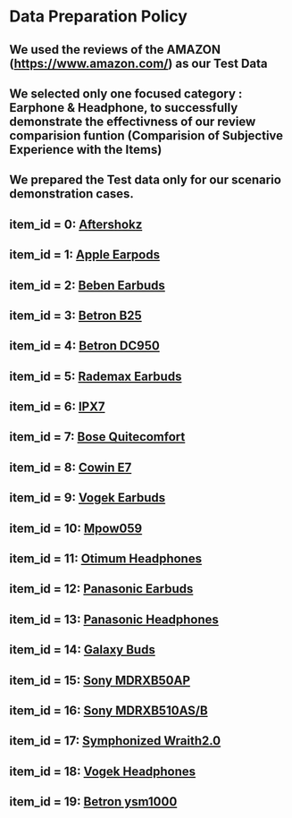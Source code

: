 # **Data Preparation Policy**

## We used the reviews of the AMAZON (https://www.amazon.com/) as our Test Data

## We selected only one focused category : Earphone & Headphone, to successfully demonstrate the effectivness of our review comparision funtion (Comparision of Subjective Experience with the Items)

## We prepared the Test data only for our scenario demonstration cases.

## item_id = 0: [Aftershokz](https://www.amazon.com/Aftershokz-AS650SG-BR-Conduction-Headphones-Reflective/dp/B07G3HTB1X/ref=sr_1_3?crid=26ZMS1VPX4UT1&keywords=earphones%2Baftershokz&qid=1575079517&sprefix=earphone%2Bafter%2Caps%2C316&sr=8-3&th=1)

## item_id = 1: [Apple Earpods](https://www.amazon.com/Apple-EarPods-Lightning-Connector-White/dp/B01M0GB8CC/ref=sr_1_3?keywords=Apple%2BEarPods%2Bwith%2BLightning%2BConnector%2B-%2BWhite&qid=1575079771&sr=8-3&th=1)

## item_id = 2: [Beben Earbuds](https://www.amazon.com/Bluetooth-Continuous-Waterproof-Headphones-Earphones/dp/B07XYMNH6P/ref=pd_rhf_se_p_img_14?_encoding=UTF8&psc=1&refRID=DBC70XBEW04PA4PSVJ3W)

## item_id = 3: [Betron B25](https://www.amazon.com/Betron-Isolating-Headphones-Earphones-Smartphones/dp/B00P89DXYI/ref=sr_1_1_sspa?crid=2VU8WB5F1BVK5&keywords=betron+b25&qid=1575080529&s=electronics&sprefix=betr%2Celectronics%2C329&sr=1-1-spons&psc=1&spLa=ZW5jcnlwdGVkUXVhbGlmaWVyPUEyWjVUSTRVUVZEUlJVJmVuY3J5cHRlZElkPUEwMDEwMDk0MVJNQlBNUU8xWldUWSZlbmNyeXB0ZWRBZElkPUEwODQyMDQ1REc4NTZQWFVWN1daJndpZGdldE5hbWU9c3BfYXRmJmFjdGlvbj1jbGlja1JlZGlyZWN0JmRvTm90TG9nQ2xpY2s9dHJ1ZQ==)

## item_id = 4: [Betron DC950](https://www.amazon.com/Betron-Headphones-Earphones-Isolating-Tangle/dp/B00LB01FNO/ref=sr_1_1_sspa?crid=2W35ZR3DV72ZO&keywords=betron+dc950&qid=1575080669&sprefix=betron+dc%2Caps%2C514&sr=8-1-spons&psc=1&spLa=ZW5jcnlwdGVkUXVhbGlmaWVyPUE5SjZHS0NFVEVQU0QmZW5jcnlwdGVkSWQ9QTA3Njg3MDQzNFkyMjlLQTNBT1g4JmVuY3J5cHRlZEFkSWQ9QTA5MzQ4MjMxSkwwNzlHUjRaRUxMJndpZGdldE5hbWU9c3BfYXRmJmFjdGlvbj1jbGlja1JlZGlyZWN0JmRvTm90TG9nQ2xpY2s9dHJ1ZQ==)

## item_id = 5: [Rademax Earbuds](https://www.amazon.com/Bluetooth-Bluetoooth-Headphones-Sweatproof-Earphones/dp/B07S93YL9K/ref=pd_rhf_dp_p_img_3?_encoding=UTF8&psc=1&refRID=2CNVQAAP5RH3P44FWXC2)

## item_id = 6: [IPX7](https://www.amazon.com/LETSCOM-Headphones-Waterproof-Sweatproof-Cancelling/dp/B07JGR4MLY/ref=pd_rhf_dp_p_img_14?_encoding=UTF8&psc=1&refRID=K5Z1BRVBT0G7MFNS6H3C)

## item_id = 7: [Bose Quitecomfort](https://www.amazon.com/Bose-QuietComfort-Wireless-Headphones-Cancelling/dp/B0756CYWWD/ref=sr_1_3?keywords=bose+quietcomfort&qid=1575081169&smid=ATVPDKIKX0DER&sr=8-3)

## item_id = 8: [Cowin E7](https://www.amazon.com/Cancelling-Headphones-Bluetooth-Microphone-Comfortable/dp/B019U00D7K/ref=sr_1_1_sspa?keywords=cowin+e7&qid=1575081377&sr=8-1-spons&psc=1&spLa=ZW5jcnlwdGVkUXVhbGlmaWVyPUExTUVFNU5EV1ZaTVo1JmVuY3J5cHRlZElkPUEwMzU1NzU0VEs3NUZMTDVXS05BJmVuY3J5cHRlZEFkSWQ9QTAxNjk3MjUyMFkyUEk5MVhTUjNTJndpZGdldE5hbWU9c3BfYXRmJmFjdGlvbj1jbGlja1JlZGlyZWN0JmRvTm90TG9nQ2xpY2s9dHJ1ZQ==)

## item_id = 9: [Vogek Earbuds](https://www.amazon.com/Cancelling-Headphones-Bluetooth-Microphone-Comfortable/dp/B019U00D7K/ref=sr_1_1_sspa?keywords=cowin+e7&qid=1575081377&sr=8-1-spons&psc=1&spLa=ZW5jcnlwdGVkUXVhbGlmaWVyPUExTUVFNU5EV1ZaTVo1JmVuY3J5cHRlZElkPUEwMzU1NzU0VEs3NUZMTDVXS05BJmVuY3J5cHRlZEFkSWQ9QTAxNjk3MjUyMFkyUEk5MVhTUjNTJndpZGdldE5hbWU9c3BfYXRmJmFjdGlvbj1jbGlja1JlZGlyZWN0JmRvTm90TG9nQ2xpY2s9dHJ1ZQ==)

## item_id = 10: [Mpow059](https://www.amazon.com/Mpow-Bluetooth-Headphones-Wireless-Memory-Protein/dp/B01NAJGGA2/ref=sxin_2_ac_d_rm?ac_md=0-0-bXBvdyAwNTk%3D-ac_d_rm&keywords=mpow+059&pd_rd_i=B01NAJGGA2&pd_rd_r=6ebb8bee-a017-49e4-b1b7-f969bfca06eb&pd_rd_w=lk4Re&pd_rd_wg=DHTGm&pf_rd_p=e2f20af2-9651-42af-9a45-89425d5bae34&pf_rd_r=PAS3J24H2ZYMWYM98YRM&psc=1&qid=1575081719)

## item_id = 11: [Otimum Headphones](https://www.amazon.com/Headphones-Otium-Waterproof-Sweatproof-Cancelling/dp/B018APC4LE/ref=sr_1_3?crid=3U4AN2FT4BF99&keywords=otium+bluetooth+headphones&qid=1575081875&sprefix=otimum+b%2Caps%2C322&sr=8-3)

## item_id = 12: [Panasonic Earbuds](https://www.amazon.com/Headphones-Microphone-Controller-Compatible-Blackberry/dp/B00E4LGVUO/ref=sr_1_1?crid=10M1OU6OYKG7H&keywords=panasonic+ergofit+earbuds&qid=1575082027&sprefix=panasonic+ergo%2Caps%2C313&sr=8-1)

## item_id = 13: [Panasonic Headphones](https://www.amazon.com/Panasonic-Headphones-RP-HT161-K-Lightweight-Long-Corded/dp/B07JDFZHMF/ref=sr_1_5?crid=23EWG9ELLVBP2&keywords=panasonic+headphones&qid=1575082189&sprefix=panasonic+Hea%2Caps%2C313&sr=8-5)

## item_id = 14: [Galaxy Buds](https://www.amazon.com/dp/B07MWCNR3W?aaxitk=ok0LtFgjBtLS4PmBUze.ow&pd_rd_i=B07MWCNR3W&pf_rd_p=44fc3e0f-4b9e-4ed8-b33b-363a7257163d&hsa_cr_id=5007763000101&sb-ci-n=asinImage&sb-ci-v=https%3A%2F%2Fm.media-amazon.com%2Fimages%2FI%2F71yzmKeKMmL.jpg&sb-ci-a=B07MWCNR3W)

## item_id = 15: [Sony MDRXB50AP](https://www.amazon.com/Sony-MDRXB50AP-Extra-Earbud-Headset/dp/B00JRD13T8/ref=sr_1_1?keywords=mdr+xb50ap&qid=1575082591&sr=8-1)

## item_id = 16: [Sony MDRXB510AS/B](https://www.amazon.com/dp/B01MTEU4V9/ref=psdc_172541_t3_B00JRD13T8)

## item_id = 17: [Symphonized Wraith2.0](https://www.amazon.com/Symphonized-Wraith-Bluetooth-Wireless-Headphones/dp/B01MYYH3PC/ref=sr_1_2_sspa?crid=17IRQ863OWYJ1&keywords=symphonized+wraith+2.0&qid=1575082886&sprefix=symphonized+wra%2Caps%2C317&sr=8-2-spons&psc=1&spLa=ZW5jcnlwdGVkUXVhbGlmaWVyPUEyMlZJME8wSDdMQVlGJmVuY3J5cHRlZElkPUEwOTk5NjIzM0o2QTBIWFlGMElTTSZlbmNyeXB0ZWRBZElkPUEwMzA4NjA3UThVVUZCWDAxTjJWJndpZGdldE5hbWU9c3BfYXRmJmFjdGlvbj1jbGlja1JlZGlyZWN0JmRvTm90TG9nQ2xpY2s9dHJ1ZQ==)

## item_id = 18: [Vogek Headphones](https://www.amazon.com/Headphones-Lightweight-Portable-Fold-Flat-Microphone-Black/dp/B07MCCJ6VY/ref=sr_1_3?crid=1G7RCT65Y0R72&keywords=vogek+on+ear+headphones+with+mic&qid=1575083040&sprefix=vogek+on+ear%2Caps%2C318&sr=8-3)

## item_id = 19: [Betron ysm1000](https://www.amazon.com/Betron-Headphones-Definition-Smartphones-Microphone/dp/B00XBZY0EI/ref=sr_1_3?crid=14HSQ2E8PTYME&keywords=betron+ysm1000&qid=1575083239&sprefix=betron+ysm%2Caps%2C304&sr=8-3)